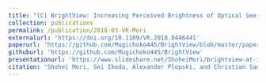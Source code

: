 ```yaml
---
title: "[C] BrightView: Increasing Perceived Brightness of Optical See-Through Head-Mounted Displays Through Unnoticeable Incident Light Reduction"
collection: publications
permalink: /publication/2018-03-VR-Mori
externalurl: 'https://doi.org/10.1109/VR.2018.8446441'
paperurl: 'https://github.com/Mugichoko445/BrightView/blob/master/papers/vr2018/brightview-vr2018.pdf'
githuburl: 'https://github.com/Mugichoko445/BrightView'
presentationurl: 'https://www.slideshare.net/ShoheiMori/brightview-at-ieee-vr-2018'
citation: 'Shohei Mori, Sei Ikeda, Alexander Plopski, and Christian Sandor, &quot;BrightView: Increasing Perceived Brightness of Optical See-Through Head-Mounted Displays Through Unnoticeable Incident Light Reduction&quot; <i>Proc. IEEE Virtual Reality</i> (2018.3)'
---
```


<!--
externalurl: 'url'
paperurl: 'url'
youtubeurl: 'url'
presentationurl: 'url'
githuburl: 'url'
note: blah blah
-->